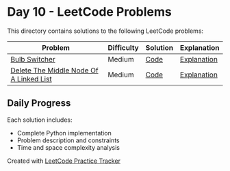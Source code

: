 # Day 10 - LeetCode Problems

This directory contains solutions to the following LeetCode problems:

| Problem | Difficulty | Solution | Explanation |
|---------|------------|----------|-------------|
| [Bulb Switcher](https://leetcode.com/problems/bulb-switcher/) | Medium | [Code](bulb_switcher.py) | [Explanation](bulb_switcher.md) |
| [Delete The Middle Node Of A Linked List](https://leetcode.com/problems/delete-the-middle-node-of-a-linked-list/description/) | Medium | [Code](delete_the_middle_node_of_a_linked_list.py) | [Explanation](delete_the_middle_node_of_a_linked_list.md) |

## Daily Progress

Each solution includes:
- Complete Python implementation
- Problem description and constraints
- Time and space complexity analysis

Created with [LeetCode Practice Tracker](https://github.com/AnuranjanJain/solutions)
